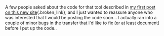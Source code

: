 A few people asked about the code for that tool described in [my first post on this new site](http://blogs.duncanmackenzie.net/duncanma/archive/2004/08/25/589.aspx){.broken_link}, and I just wanted to reassure anyone who was interested that I would be posting the code soon... I actually ran into a couple of minor bugs in the transfer that I'd like to fix (or at least document) before I put up the code..